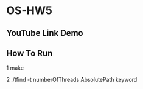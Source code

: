 # OS-HW5

## YouTube Link Demo

## How To Run
1 make

2 ./tfind -t numberOfThreads AbsolutePath keyword

